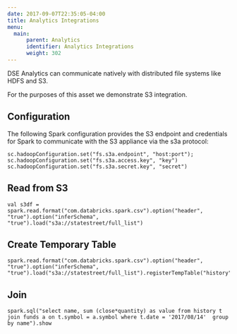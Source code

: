 ```yaml
---
date: 2017-09-07T22:35:05-04:00
title: Analytics Integrations
menu:
  main:
      parent: Analytics
      identifier: Analytics Integrations
      weight: 302
---
```


DSE Analytics can communicate natively with distributed file systems like HDFS and S3.

For the purposes of this asset we demonstrate S3 integration.

## Configuration

The following Spark configuration provides the S3 endpoint and credentials for Spark to communicate with the S3 appliance via the s3a protocol: 

```
sc.hadoopConfiguration.set("fs.s3a.endpoint", "host:port");
sc.hadoopConfiguration.set("fs.s3a.access.key", "key")
sc.hadoopConfiguration.set("fs.s3a.secret.key", "secret")
```

## Read from S3


    val s3df = spark.read.format("com.databricks.spark.csv").option("header", "true").option("inferSchema", "true").load("s3a://statestreet/full_list")

## Create Temporary Table

    spark.read.format("com.databricks.spark.csv").option("header", "true").option("inferSchema", "true").load("s3a://statestreet/full_list").registerTempTable("history")

## Join

    spark.sql("select name, sum (close*quantity) as value from history t join funds a on t.symbol = a.symbol where t.date = '2017/08/14'  group by name").show
